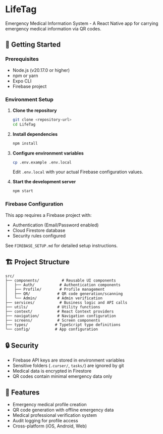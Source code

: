 # LifeTag

Emergency Medical Information System - A React Native app for carrying emergency medical information via QR codes.

## 🚀 Getting Started

### Prerequisites
- Node.js (v20.17.0 or higher)
- npm or yarn
- Expo CLI
- Firebase project

### Environment Setup

1. **Clone the repository**
   ```bash
   git clone <repository-url>
   cd LifeTag
   ```

2. **Install dependencies**
   ```bash
   npm install
   ```

3. **Configure environment variables**
   ```bash
   cp .env.example .env.local
   ```
   
   Edit `.env.local` with your actual Firebase configuration values.

4. **Start the development server**
   ```bash
   npm start
   ```

### Firebase Configuration

This app requires a Firebase project with:
- Authentication (Email/Password enabled)
- Cloud Firestore database
- Security rules configured

See `FIREBASE_SETUP.md` for detailed setup instructions.

## 🏗️ Project Structure

```
src/
├── components/          # Reusable UI components
│   ├── Auth/           # Authentication components
│   ├── Profile/        # Profile management
│   ├── QR/            # QR code generation/scanning
│   └── Admin/         # Admin verification
├── services/           # Business logic and API calls
├── utils/             # Utility functions
├── context/           # React Context providers
├── navigation/        # Navigation configuration
├── screens/           # Screen components
├── types/            # TypeScript type definitions
└── config/           # App configuration
```

## 🔒 Security

- Firebase API keys are stored in environment variables
- Sensitive folders (`.curser/`, `tasks/`) are ignored by git
- Medical data is encrypted in Firestore
- QR codes contain minimal emergency data only

## 📱 Features

- Emergency medical profile creation
- QR code generation with offline emergency data
- Medical professional verification system
- Audit logging for profile access
- Cross-platform (iOS, Android, Web)